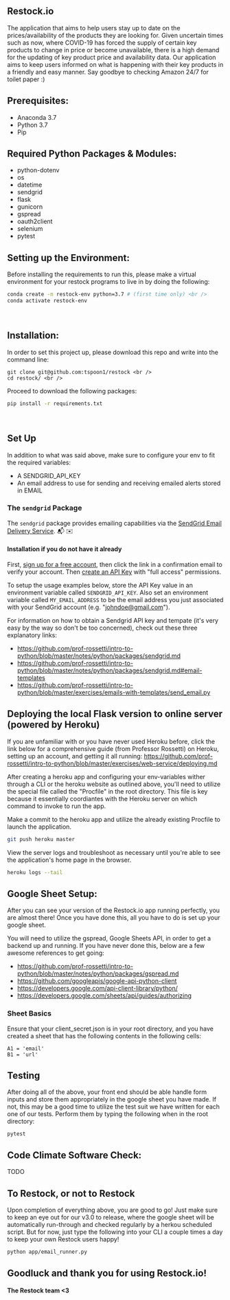## Restock.io
The application that aims to help users stay up to date on the prices/availability of the products they are looking for. Given uncertain times such as now, where COVID-19 has forced the supply of certain key products to change in price or become unavailable, there is a high demand for the updating of key product price and availability data. Our application aims to keep users informed on what is happening with their key products in a friendly and easy manner. Say goodbye to checking Amazon 24/7 for toilet paper :)


## Prerequisites:
- Anaconda 3.7 <br />
- Python 3.7 <br />
- Pip

## Required Python Packages & Modules:
- python-dotenv 
- os 
- datetime
- sendgrid
- flask
- gunicorn
- gspread
- oauth2client
- selenium
- pytest

## Setting up the Environment:
Before installing the requirements to run this, please make a virtual environment for your restock programs to live in by doing the following:
```sh
conda create -n restock-env python=3.7 # (first time only) <br />
conda activate restock-env 
```
<br />

## Installation:
In order to set this project up, please download this repo and write into the command line: <br />
```
git clone git@github.com:tspoon1/restock <br />
cd restock/ <br />
```
Proceed to download the following packages: <br />
```sh
pip install -r requirements.txt
```
<br />

## Set Up
In addition to what was said above, make sure to configure your env to fit the required variables: <br />
- A SENDGRID_API_KEY <br />
- An email address to use for sending and receiving emailed alerts stored in EMAIL<br />


### The `sendgrid` Package

The `sendgrid` package provides  emailing capabilities via the [SendGrid Email Delivery Service](https://sendgrid.com/solutions/email-api/). :mailbox_with_mail: :envelope:

#### Installation if you do not have it already

First, [sign up for a free account](https://signup.sendgrid.com/), then click the link in a confirmation email to verify your account. Then [create an API Key](https://app.sendgrid.com/settings/api_keys) with "full access" permissions.

To setup the usage examples below, store the API Key value in an environment variable called `SENDGRID_API_KEY`. Also set an environment variable called `MY_EMAIL_ADDRESS` to be the email address you just associated with your SendGrid account (e.g. "johndoe@gmail.com").

For information on how to obtain a Sendgrid API key and tempate (it's very easy by the way so don't be too concerned), check out these three explanatory links: <br />
- https://github.com/prof-rossetti/intro-to-python/blob/master/notes/python/packages/sendgrid.md
- https://github.com/prof-rossetti/intro-to-python/blob/master/notes/python/packages/sendgrid.md#email-templates
- https://github.com/prof-rossetti/intro-to-python/blob/master/exercises/emails-with-templates/send_email.py

## Deploying the local Flask version to online server (powered by Heroku)
If you are unfamiliar with or you have never used Heroku before, click the link below for a comprehensive guide (from Professor Rossetti) on Heroku, setting up an account, and getting it all running:
https://github.com/prof-rossetti/intro-to-python/blob/master/exercises/web-service/deploying.md

After creating a heroku app and configuring your env-variables wither through a CLI or the heroku website as outlined above, you'll need to utilize the special file called the "Procfile" in the root directory. This file is key because it essentially coordiantes with the Heroku server on which command to invoke to run the app.

Make a commit to the heroku app and utilize the already existing Procfile to launch the application.

```sh
git push heroku master
```

View the server logs and troubleshoot as necessary until you're able to see the application's home page in the browser.

```sh
heroku logs --tail
```

## Google Sheet Setup:
After you can see your version of the Restock.io app running perfectly, you are almost there! Once you have done this, all you have to do is set up your google sheet.

You will need to utilize the gspread, Google Sheets API, in order to get a backend up and running. If you have never done this, below are a few awesome references to get going:
- https://github.com/prof-rossetti/intro-to-python/blob/master/notes/python/packages/gspread.md
- https://github.com/googleapis/google-api-python-client
- https://developers.google.com/api-client-library/python/
- https://developers.google.com/sheets/api/guides/authorizing

### Sheet Basics
Ensure that your client_secret.json is in your root directory, and you have created a sheet that has the following contents in the following cells:
```
A1 = 'email'
B1 = 'url'
```

## Testing
After doing all of the above, your front end should be able handle form inputs and store them appropriately in the google sheet you have made. If not, this may be a good time to utilize the test suit we have written for each one of our tests. Perform them by typing the following when in the root directory:
```
pytest
```

## Code Climate Software Check:
TODO

## To Restock, or not to Restock
Upon completion of everything above, you are good to go! Just make sure to keep an eye out for our v3.0 to release, where the google sheet will be automatically run-through and checked regularly by a herkou scheduled script. But for now, just type the following into your CLI a couple times a day to keep your own Restock users happy!
```
python app/email_runner.py
```

## Goodluck and thank you for using Restock.io!
#### The Restock team <3